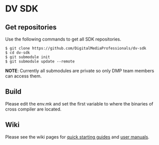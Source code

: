 # DV SDK

## Get repositories

Use the following commands to get all SDK repositories.
```console
$ git clone https://github.com/DigitalMediaProfessionals/dv-sdk
$ cd dv-sdk
$ git submodule init
$ git submodule update --remote
```
**NOTE**: Currently all submodules are private so only DMP team members can access them.

## Build

Please edit the env.mk and set the first variable to where the binaries of cross compiler are located.

## Wiki

Please see the wiki pages for [quick starting guides](https://github.com/DigitalMediaProfessionals/dv-sdk/wiki/Quick-Start) and [user manuals](https://github.com/DigitalMediaProfessionals/dv-sdk/wiki/User-manual).
